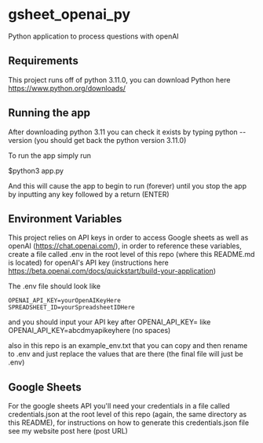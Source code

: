 # gsheet_openai_py
Python application to process questions with openAI

## Requirements
This project runs off of python 3.11.0, you can download Python here https://www.python.org/downloads/

## Running the app

After downloading python 3.11 you can check it exists by typing python --version (you should get back the python version 3.11.0)

To run the app simply run

$python3 app.py

And this will cause the app to begin to run (forever) until you stop the app by inputting any key followed by a return (ENTER)

## Environment Variables
This project relies on API keys in order to access Google sheets as well as openAI (https://chat.openai.com/), in order to reference these variables, create a file called .env in the root level of this repo (where this README.md is located) for openAI's API key (instructions here https://beta.openai.com/docs/quickstart/build-your-application)

The .env file should look like

```
OPENAI_API_KEY=yourOpenAIKeyHere
SPREADSHEET_ID=yourSpreadsheetIDHere
```

and you should input your API key after OPENAI_API_KEY= like
OPENAI_API_KEY=abcdmyapikeyhere (no spaces)

also in this repo is an example_env.txt that you can copy and then rename to .env and just replace the values that are there (the final file will just be .env)

## Google Sheets
For the google sheets API you'll need your credentials in a file called credentials.json at the root level of this repo (again, the same directory as this README), for instructions on how to generate this credentials.json file see my website post here (post URL)


